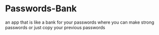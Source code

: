 # Passwords-Bank
an app that is like a bank for your passwords where you can make strong passwords or just copy your previous passwords
